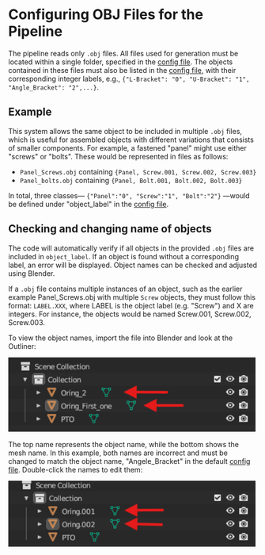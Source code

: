 # Configuring OBJ Files for the Pipeline

The pipeline reads only `.obj` files. All files used for generation must be located within a single folder, specified 
in the [config file](../../config-sample.json). The objects contained in these files must also be listed in the
[config file](../../config-sample.json), with their corresponding integer labels, e.g.,
`{"L-Bracket": "0", "U-Bracket": "1", "Angle_Bracket": "2",...}`.

## Example

This system allows the same object to be included in multiple `.obj` files, which is useful for assembled objects
with different variations that consists of smaller components. 
For example, a fastened "panel" might use either "screws" or "bolts". These would be represented in files as follows:

- `Panel_Screws.obj` containing `{Panel, Screw.001, Screw.002, Screw.003}`
- `Panel_bolts.obj`  containing `{Panel, Bolt.001, Bolt.002, Bolt.003}`

In total, three classes— `{"Panel":"0", "Screw":"1", "Bolt":"2"}` —would be defined under "object_label" in the
[config file](../../config-sample.json).


## Checking and changing name of objects

The code will automatically verify if all objects in the provided `.obj` files are included in `object_label`. 
If an object is found without a corresponding label, an error will be displayed. 
Object names can be checked and adjusted using Blender. 

If a `.obj` file contains multiple instances of an object, such as the earlier example Panel_Screws.obj with multiple
`Screw` objects, they must follow this format: `LABEL.XXX`, 
where LABEL is the object label (e.g. "Screw") and X are integers. 
For instance, the objects would be named Screw.001, Screw.002, Screw.003.

To view the object names, import the file into Blender and look at the Outliner:

<img src="../../Figures/obj_file_object_wrong_name.png" alt="Image 1" width="500"/>

The top name represents the object name, while the bottom shows the mesh name. 
In this example, both names are incorrect and must be changed to match the object name, "Angele_Bracket" in the default 
[config file](../../config-sample.json). Double-click the names to edit them:

<img src="../../Figures/obj_file_object_correct_name.png" alt="Image 1" width="500"/>
